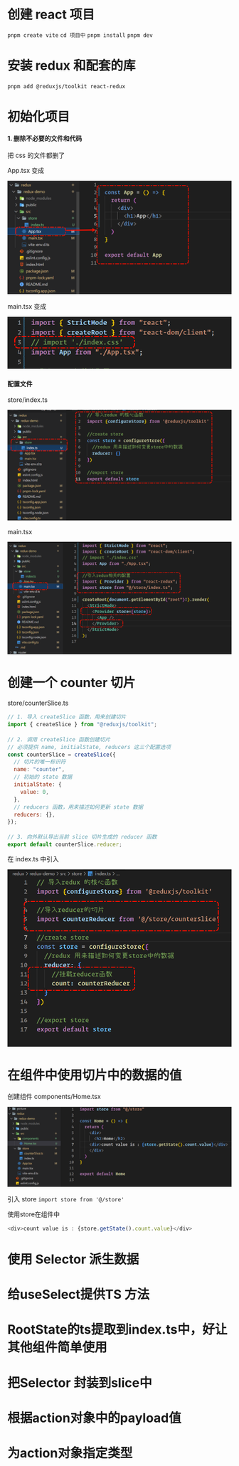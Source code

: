 # 创建 react 项目

`pnpm create vite`
`cd 项目中`
`pnpm install`
`pnpm dev`

# 安装 redux 和配套的库

`pnpm add @reduxjs/toolkit react-redux`

# 初始化项目

#### 1. 删除不必要的文件和代码

把 css 的文件都删了

App.tsx 变成

![](../picture/redux/1.png)

main.tsx 变成

![](../picture/redux/2.png)

#### 配置文件

store/index.ts

![](../picture/redux/3.png)

main.tsx

![](../picture/redux/4.png)

# 创建一个 counter 切片

store/counterSlice.ts

```js
// 1. 导入 createSlice 函数，用来创建切片
import { createSlice } from "@reduxjs/toolkit";

// 2. 调用 createSlice 函数创建切片
// 必须提供 name, initialState, reducers 这三个配置选项
const counterSlice = createSlice({
  // 切片的唯一标识符
  name: "counter",
  // 初始的 state 数据
  initialState: {
    value: 0,
  },
  // reducers 函数，用来描述如何更新 state 数据
  reducers: {},
});

// 3. 向外默认导出当前 slice 切片生成的 reducer 函数
export default counterSlice.reducer;
```

在 index.ts 中引入

![](../picture/redux/5.png)

# 在组件中使用切片中的数据的值

创建组件 components/Home.tsx

![](../picture/redux/6.png)

引入 store `import store from '@/store'`

使用store在组件中

```js
<div>count value is : {store.getState().count.value}</div>
```

# 使用 Selector 派生数据

# 给useSelect提供TS 方法

# RootState的ts提取到index.ts中，好让其他组件简单使用

# 把Selector 封装到slice中

# 根据action对象中的payload值

# 为action对象指定类型